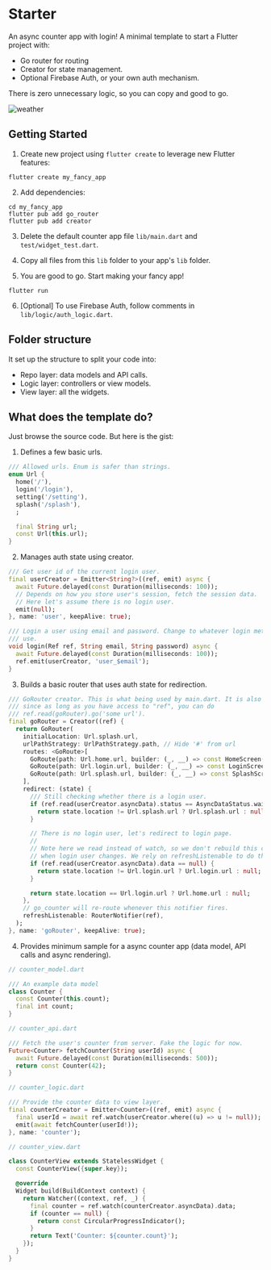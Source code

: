 # Starter

An async counter app with login! A minimal template to start a Flutter project with:
* Go router for routing
* Creator for state management.
* Optional Firebase Auth, or your own auth mechanism.

There is zero unnecessary logic, so you can copy and good to go.

![weather](https://github.com/liangxianzhe/creator/blob/master/resource/starter.jpg?raw=true)

## Getting Started

1. Create new project using `flutter create` to leverage new Flutter features:
```
flutter create my_fancy_app
```

2. Add dependencies:
```
cd my_fancy_app
flutter pub add go_router
flutter pub add creator
```

3. Delete the default counter app file `lib/main.dart` and `test/widget_test.dart`.

4. Copy all files from this `lib` folder to your app's `lib` folder.

5. You are good to go. Start making your fancy app!

```
flutter run
```

6. [Optional] To use Firebase Auth, follow comments in `lib/logic/auth_logic.dart`.

## Folder structure

It set up the structure to split your code into:
* Repo layer: data models and API calls.
* Logic layer: controllers or view models.
* View layer: all the widgets.


## What does the template do?

Just browse the source code. But here is the gist:

1. Defines a few basic urls.
```dart
/// Allowed urls. Enum is safer than strings.
enum Url {
  home('/'),
  login('/login'),
  setting('/setting'),
  splash('/splash'),
  ;

  final String url;
  const Url(this.url);
}
```

2. Manages auth state using creator.
```dart
/// Get user id of the current login user.
final userCreator = Emitter<String?>((ref, emit) async {
  await Future.delayed(const Duration(milliseconds: 100));
  // Depends on how you store user's session, fetch the session data.
  // Here let's assume there is no login user.
  emit(null);
}, name: 'user', keepAlive: true);

/// Login a user using email and password. Change to whatever login method you
/// use.
void login(Ref ref, String email, String password) async {
  await Future.delayed(const Duration(milliseconds: 100));
  ref.emit(userCreator, 'user_$email');
}
```

3. Builds a basic router that uses auth state for redirection.
```dart
/// GoRouter creator. This is what being used by main.dart. It is also handy
/// since as long as you have access to "ref", you can do
/// ref.read(goRouter).go('some url').
final goRouter = Creator((ref) {
  return GoRouter(
    initialLocation: Url.splash.url,
    urlPathStrategy: UrlPathStrategy.path, // Hide '#' from url
    routes: <GoRoute>[
      GoRoute(path: Url.home.url, builder: (_, __) => const HomeScreen()),
      GoRoute(path: Url.login.url, builder: (_, __) => const LoginScreen()),
      GoRoute(path: Url.splash.url, builder: (_, __) => const SplashScreen()),
    ],
    redirect: (state) {
      /// Still checking whether there is a login user.
      if (ref.read(userCreator.asyncData).status == AsyncDataStatus.waiting) {
        return state.location != Url.splash.url ? Url.splash.url : null;
      }

      // There is no login user, let's redirect to login page.
      //
      // Note here we read instead of watch, so we don't rebuild this creator
      // when login user changes. We rely on refreshListenable to do the work.
      if (ref.read(userCreator.asyncData).data == null) {
        return state.location != Url.login.url ? Url.login.url : null;
      }

      return state.location == Url.login.url ? Url.home.url : null;
    },
    // go_counter will re-route whenever this notifier fires.
    refreshListenable: RouterNotifier(ref),
  );
}, name: 'goRouter', keepAlive: true);
```

4. Provides minimum sample for a async counter app (data model, API calls and async rendering). 
```dart
// counter_model.dart

/// An example data model
class Counter {
  const Counter(this.count);
  final int count;
}

// counter_api.dart

/// Fetch the user's counter from server. Fake the logic for now.
Future<Counter> fetchCounter(String userId) async {
  await Future.delayed(const Duration(milliseconds: 500));
  return const Counter(42);
}

// counter_logic.dart

/// Provide the counter data to view layer.
final counterCreator = Emitter<Counter>((ref, emit) async {
  final userId = await ref.watch(userCreator.where((u) => u != null));
  emit(await fetchCounter(userId!));
}, name: 'counter');

// counter_view.dart

class CounterView extends StatelessWidget {
  const CounterView({super.key});

  @override
  Widget build(BuildContext context) {
    return Watcher((context, ref, _) {
      final counter = ref.watch(counterCreator.asyncData).data;
      if (counter == null) {
        return const CircularProgressIndicator();
      }
      return Text('Counter: ${counter.count}');
    });
  }
}
```